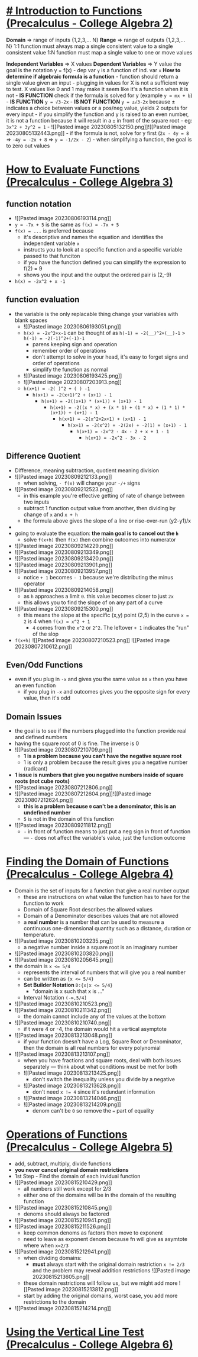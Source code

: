 # [# Introduction to Functions (Precalculus - College Algebra 2)](https://youtu.be/FkUEsP9efFg)
**Domain** => range of inputs {1,2,3,... N}
**Range** => range of outputs {1,2,3,... N}
1:1 function must always map a single consistent value to a single consistent value
1:N function must map a single value to one or move values

**Independent Variables** => X values
**Dependent Variables** => Y value
the goal is the notation y = f(x) 
	- dep var `y` is a function of ind. var `x`
**How to determine if algebraic formula is a function**
	- function should return a single value given an input
	- plugging in values for X is not a sufficient way to test. X values like 0 and 1 may make it seem like it's a function when it is not
	- **IS FUNCTION** check if the formula is solved for y (example `y = mx + b`)
	- **IS FUNCTION** `y = √3-2x`
	- **IS NOT FUNCTION** `y = ±√3-2x` because ± indicates a choice between values or a pos/neg value, yields 2 outputs for every input
	- if you simplify the function and y is raised to an even number, it is not a function because it will result in a `±` in front of the square root
		- eg: `3x^2 + 3y^2 = 1`
		- ![[Pasted image 20230805132150.png]]![[Pasted image 20230805132443.png]]
	- if the formula is not, solve for y first (`2x - 4y = 8`  => `-4y = -2x + 8` => `y = -1/2x - 2`)
		- when simplifying a function, the goal is to zero out values
# [How to Evaluate Functions (Precalculus - College Algebra 3)](https://youtu.be/p1sGAHulT8w)
## function notation
- ![[Pasted image 20230806193114.png]]
- `y = -7x + 5` is the same as `f(x) = -7x + 5`
- `f(x) = ...` is preferred because
	- it's descriptive and names the equation and identifies the independent variable `x`
	- instructs you to look at a specific function and a specific variable passed to that funciton
	- if you have the function defined you can simplify the expression to f(2) = 9
	- shows you the input and the output the ordered pair is (2,-9)
- `h(x) = -2x^2 + x -1`
## function evaluation
- the variable is the only replacable thing change your variables with blank spaces 
	- ![[Pasted image 20230806193051.png]]
	- `h(x) = -2x^2+x-1` can be thought of as `h(-1) = -2(__)^2+(__)-1` > `h(-1) = -2(-1)^2+(-1)-1`
		- parens keeping sign and operation
		- remember order of operations
		- don't attempt to solve in your head, it's easy to forget signs and order of operations
		- simplify the function as normal
	- ![[Pasted image 20230806193425.png]]
	- ![[Pasted image 20230807203913.png]]
	- `h(x+1) = -2( )^2 + ( ) -1`
		- `h(x+1) = -2(x+1)^2 + (x+1) - 1`
			- `h(x+1) = -2((x+1) * (x+1)) + (x+1) - 1`
				- `h(x+1) = -2((x * x) + (x * 1) + (1 * x) + (1 * 1) * (x+1)) + (x+1) - 1`
					- `h(x+1) = -2(x^2+2x+1) + (x+1) - 1`
						- `h(x+1) = -2(x^2) + -2(2x) + -2(1) + (x+1) - 1`
							- `h(x+1) = -2x^2 - 4x - 2 + x + 1 - 1`
								- `h(x+1) = -2x^2 - 3x - 2`
## Difference Quotient
- Difference, meaning subtraction, quotient meaning division
- ![[Pasted image 20230809212133.png]]
	- when solving, `- f(x)` will change your `-/+` signs
- ![[Pasted image 20230809212523.png]]
	- in this example you're effective getting of rate of change between two inputs
	- subtract 1 function output value from another, then dividing by change of `x` and `x + h`
	- the formula above gives the slope of a line or rise-over-run (y2-y1)/x
- 
- going to evaluate the equation: **the main goal is to cancel out the `h`**
	- solve `f(x+h)` then `f(x)` then combine outcomes into numerator
- ![[Pasted image 20230809214229.png]]
- ![[Pasted image 20230809213349.png]]
- ![[Pasted image 20230809213420.png]]
- ![[Pasted image 20230809213901.png]]
- ![[Pasted image 20230809213957.png]]
	- notice `+ 1` becomes `- 1` because we're distributing the minus operator
- ![[Pasted image 20230809214058.png]]
	- as `h` approaches a limit `0`. this value becomes closer to just `2x`
	- this allows you to find the slope of on any part of a  curve
- ![[Pasted image 20230809215300.png]]
	- this means the slope at the specific (x,y) point (2,5) in the curve `x = 2` is 4 when `f(x) = x^2 + 1`
		- `4` comes from the `x^2` or `2^2`. The leftover `+ 1` indicates the "run" of the slop
- `f(x+h)`
![[Pasted image 20230807210523.png]]
![[Pasted image 20230807210612.png]]
## Even/Odd Functions
- even if you plug in `-x` and gives you the same value as `x` then you have an even function
	- if you plug in `-x` and outcomes gives you the opposite sign for every value, then it's odd
## Domain Issues
- the goal is to see if the numbers plugged into the function provide real and defined numbers
- having the square root of 0 is fine. The inverse is 0 
- ![[Pasted image 20230807210709.png]]
	- **1 is a problem because you can't have the negative square root**
	- 1 is only a problem because the result gives you a negative number (radicant)
- **1 issue is numbers that give you negative numbers inside of square roots (not cube roots)**
- ![[Pasted image 20230807212806.png]]
- ![[Pasted image 20230807212604.png]]![[Pasted image 20230807212624.png]]
	- **this is a problem because `0` can't be a denominator, this is an undefined number**
	- `5` is not in the domain of this function
- ![[Pasted image 20230809211812.png]]
	- `-` in front of function means to just put a neg sign in front of function — `-` does not affect the variable's value, just the function outcome
# [Finding the Domain of Functions (Precalculus - College Algebra 4)](https://www.youtube.com/@ProfessorLeonard)
- Domain is the set of inputs for a function that give a real number output
	- these are instructions on what value the function has to have for the function to work
	- Domain of Square Root describes the allowed values
	- Domain of a Denominator describes values that are not allowed
	- a **real number** is a number that can be used to measure a continuous one-dimensional quantity such as a distance, duration or temperature.
- ![[Pasted image 20230810203235.png]]
	- a negative number inside a square root is an imaginary number
- ![[Pasted image 20230810203820.png]] 
- ![[Pasted image 20230810205645.png]]
- the domain is `x <= 5/4` 
	- represents the interval of numbers that will give you a real number
	- can be written as `{x <= 5/4}`
	- **Set Builder Notation** `D:{x|x <= 5/4}`
		- "domain is x such that x is ..."
	- Interval Notation `(-∞,5/4]`
- ![[Pasted image 20230810210523.png]]
- ![[Pasted image 20230810211342.png]]
	- the domain cannot include any of the values at the bottom
- ![[Pasted image 20230810210740.png]]
	- if t were 4 or -4, the domain would hit a vertical asymptote
- ![[Pasted image 20230813213048.png]]
	- if your function doesn't have a Log, Square Root or Denominator, then the domain is all real numbers for every polynomial
- ![[Pasted image 20230813213107.png]]
	- when you have fractions and square roots, deal with both issues separately — think about what conditions must be met for both
	- ![[Pasted image 20230813213425.png]]
		- don't switch the inequality unless you divide by a negative
	- ![[Pasted image 20230813213628.png]]
		- don't need `x != 4` since it's redundant information
	- ![[Pasted image 20230813214046.png]]
	- ![[Pasted image 20230813214209.png]]
		- denom can't be `0` so remove the `=` part of equality
# [Operations of Functions (Precalculus - College Algebra 5)](https://youtu.be/7N_-G4usp6Q)
- add, subtract, multiply, divide functions
- **you never cancel original domain restrictions**
- 1st Step - Find the domain of each invidual function
- ![[Pasted image 20230815210429.png]]
	- all numbers still work except for 2/3
	- either one of the domains will be in the domain of the resulting function
- ![[Pasted image 20230815210845.png]]
	- denoms should always be factored
- ![[Pasted image 20230815210941.png]]
- ![[Pasted image 20230815211526.png]]
	- keep common denoms as factors then move to exponent
	- need to leave as exponent denom because fn will give as asymtote where when `x=2/3`
- ![[Pasted image 20230815212941.png]]
	- when dividing domains:
		- **must** always start with the original domain restriction `x != 2/3` and the problem may reveal addition restrictions
![[Pasted image 20230815213605.png]]
	- these domain restrictions will follow us, but we might add more
![[Pasted image 20230815213812.png]]
	- start by adding the original domains, worst case, you add more restrictions to the domain
- ![[Pasted image 20230815214214.png]]
# [Using the Vertical Line Test (Precalculus - College Algebra 6)](https://youtu.be/7j6kh8Z2H90)
